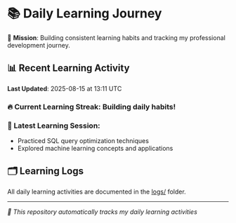 # 📚 Daily Learning Journey

🎯 **Mission**: Building consistent learning habits and tracking my professional development journey.

## 📊 Recent Learning Activity

**Last Updated**: 2025-08-15 at 13:11 UTC

### 🔥 Current Learning Streak: Building daily habits!

### 📝 Latest Learning Session:
- Practiced SQL query optimization techniques
- Explored machine learning concepts and applications

## 🗂️ Learning Logs

All daily learning activities are documented in the [logs/](./logs/) folder.

---
*🤖 This repository automatically tracks my daily learning activities*
